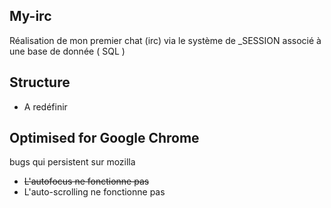 ## My-irc

Réalisation de mon premier chat (irc) via le système de _SESSION associé à une base de donnée ( SQL )

## Structure

- A redéfinir

## Optimised for Google Chrome

bugs qui persistent sur mozilla
  - ~~L'autofocus ne fonctionne pas~~
  - L'auto-scrolling ne fonctionne pas